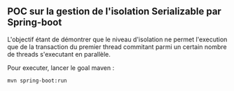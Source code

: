 ## POC sur la gestion de l'isolation Serializable par Spring-boot

L'objectif étant de démontrer que le niveau d'isolation ne permet l'execution que de la transaction du premier thread commitant parmi un certain nombre de threads s'executant en parallèle.

Pour executer, lancer le goal maven : 
```
mvn spring-boot:run
```

